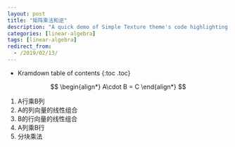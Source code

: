 ```yaml
---
layout: post
title: "矩阵乘法和逆"
description: "A quick demo of Simple Texture theme's code highlighting features"
categories: [linear-algebra]
tags: [linear-algebra]
redirect_from:
  - /2019/02/13/
---
```


* Kramdown table of contents
{:toc .toc}


$$
\begin{align*}
  A\cdot B = C
\end{align*}
$$
1. A行乘B列
2. A的列向量的线性组合
3. B的行向量的线性组合
4. A列乘B行
5. 分块乘法
